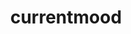 ---
ee_id_show: '4359'
title: currentmood
url: currentmood
live_url:
year: '2016'
venue: Lisson Gallery
state_country: London
type:
dates:
wwwnews:
wwweblast:
pitch: Liked so much how all the Lakes looked lined up in Munich, kinda wanted 2 see
  how all my work mashed together would look. Otherwise, not exactly sure what I wz
  doing, but turned out well (I thought). Also, there was kinda def (ining) audio.
  Last show of a run of shows which started in 2014.
ps:
credits:
download:
layout: shows
---